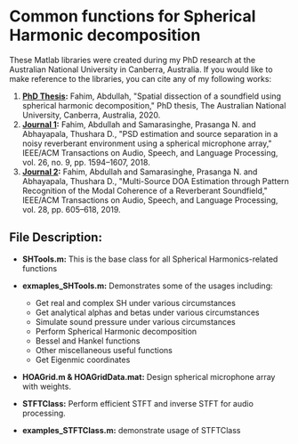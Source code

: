 # Common functions for Spherical Harmonic decomposition

These Matlab libraries were created during my PhD research at the Australian National University in Canberra, Australia. If you would like to make reference to the libraries, you can cite any of my following works:

1. **[PhD Thesis](https://openresearch-repository.anu.edu.au/handle/1885/203506):** Fahim, Abdullah, "Spatial dissection of a soundfield using spherical harmonic decomposition," PhD thesis, The Australian National University, Canberra, Australia, 2020.
2. **[Journal 1](https://ieeexplore.ieee.org/abstract/document/8357900):** Fahim, Abdullah and Samarasinghe, Prasanga N. and Abhayapala, Thushara D., "PSD estimation and source separation in a noisy reverberant environment using a spherical microphone array," IEEE/ACM Transactions on Audio, Speech, and Language Processing, vol. 26, no. 9, pp. 1594–1607, 2018.
3. **[Journal 2](https://ieeexplore.ieee.org/abstract/document/8936994):** Fahim, Abdullah and Samarasinghe, Prasanga N. and Abhayapala, Thushara D., "Multi-Source DOA Estimation through Pattern Recognition of the Modal Coherence of a Reverberant Soundfield," IEEE/ACM Transactions on Audio, Speech, and Language Processing, vol. 28, pp. 605–618, 2019.


## File Description:
* **SHTools.m:** This is the base class for all Spherical Harmonics-related functions
* **exmaples_SHTools.m:** Demonstrates some of the usages including:
  * Get real and complex SH under various circumstances
  * Get analytical alphas and betas under various circumstances
  * Simulate sound pressure  under various circumstances
  * Perform Spherical Harmonic decomposition
  * Bessel and Hankel functions
  * Other miscellaneous useful functions
  * Get Eigenmic coordinates

* **HOAGrid.m & HOAGridData.mat:** Design spherical microphone array with weights.

* **STFTClass:** Perform efficient STFT and inverse STFT for audio processing.
* **examples_STFTClass.m:** demonstrate usage of STFTClass
